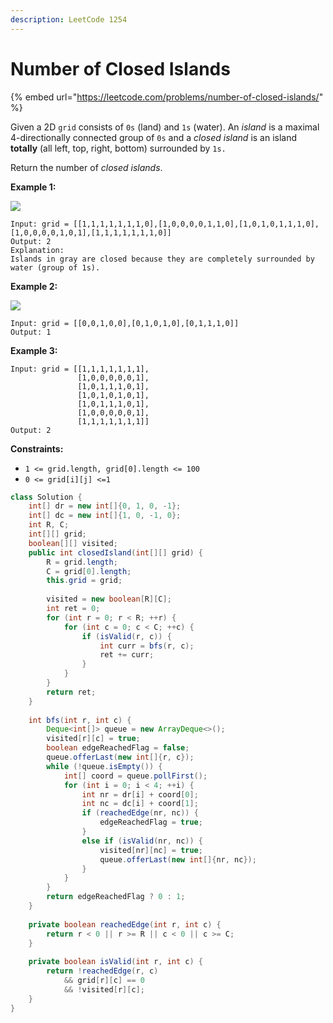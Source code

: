 ```yaml
---
description: LeetCode 1254
---
```


# Number of Closed Islands

{% embed url="https://leetcode.com/problems/number-of-closed-islands/" %}



Given a 2D `grid` consists of `0s` (land) and `1s` (water).  An _island_ is a maximal 4-directionally connected group of `0s` and a _closed island_ is an island **totally** (all left, top, right, bottom) surrounded by `1s.`

Return the number of _closed islands_.

**Example 1:**

![](https://assets.leetcode.com/uploads/2019/10/31/sample\_3\_1610.png)

```
Input: grid = [[1,1,1,1,1,1,1,0],[1,0,0,0,0,1,1,0],[1,0,1,0,1,1,1,0],[1,0,0,0,0,1,0,1],[1,1,1,1,1,1,1,0]]
Output: 2
Explanation: 
Islands in gray are closed because they are completely surrounded by water (group of 1s).
```

**Example 2:**

![](https://assets.leetcode.com/uploads/2019/10/31/sample\_4\_1610.png)

```
Input: grid = [[0,0,1,0,0],[0,1,0,1,0],[0,1,1,1,0]]
Output: 1
```

**Example 3:**

```
Input: grid = [[1,1,1,1,1,1,1],
               [1,0,0,0,0,0,1],
               [1,0,1,1,1,0,1],
               [1,0,1,0,1,0,1],
               [1,0,1,1,1,0,1],
               [1,0,0,0,0,0,1],
               [1,1,1,1,1,1,1]]
Output: 2
```

**Constraints:**

* `1 <= grid.length, grid[0].length <= 100`
* `0 <= grid[i][j] <=1`

```java
class Solution {
    int[] dr = new int[]{0, 1, 0, -1};
    int[] dc = new int[]{1, 0, -1, 0};
    int R, C;
    int[][] grid;
    boolean[][] visited;
    public int closedIsland(int[][] grid) {
        R = grid.length;
        C = grid[0].length;
        this.grid = grid;
        
        visited = new boolean[R][C];
        int ret = 0;
        for (int r = 0; r < R; ++r) {
            for (int c = 0; c < C; ++c) {
                if (isValid(r, c)) {
                    int curr = bfs(r, c);
                    ret += curr;
                }
            }
        }
        return ret;
    }
    
    int bfs(int r, int c) {
        Deque<int[]> queue = new ArrayDeque<>();
        visited[r][c] = true;
        boolean edgeReachedFlag = false;
        queue.offerLast(new int[]{r, c});
        while (!queue.isEmpty()) {
            int[] coord = queue.pollFirst();
            for (int i = 0; i < 4; ++i) {
                int nr = dr[i] + coord[0];
                int nc = dc[i] + coord[1];
                if (reachedEdge(nr, nc)) {
                    edgeReachedFlag = true;
                }
                else if (isValid(nr, nc)) {
                    visited[nr][nc] = true;
                    queue.offerLast(new int[]{nr, nc});
                }
            }
        }
        return edgeReachedFlag ? 0 : 1;
    }
    
    private boolean reachedEdge(int r, int c) {
        return r < 0 || r >= R || c < 0 || c >= C;
    }
    
    private boolean isValid(int r, int c) {
        return !reachedEdge(r, c) 
            && grid[r][c] == 0
            && !visited[r][c];
    }
}
```
